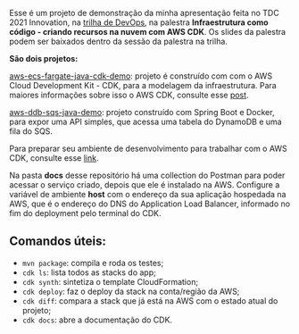 Esse é um projeto de demonstração da minha apresentação feita no TDC 2021 Innovation, na [trilha de DevOps](https://thedevconf.com/tdc/2021/innovation/trilha-devops), na palestra **Infraestrutura como código - criando recursos na nuvem com AWS CDK**. Os slides da palestra podem ser baixados dentro da sessão da palestra na trilha.

**São dois projetos:**

[aws-ecs-fargate-java-cdk-demo](https://github.com/siecola/aws-ecs-fargate-java-cdk-demo): projeto é construído com com o AWS Cloud Development Kit - CDK, para a modelagem da infraestrutura. Para maiores informações sobre isso o AWS CDK, consulte esse [post](https://siecola.com.br/blogs/aws_ecs_cdk.html).

[aws-ddb-sqs-java-demo](https://github.com/siecola/aws-ddb-sqs-java-demo): projeto construído com Spring Boot e Docker, para expor uma API simples, que acessa uma tabela do DynamoDB e uma fila do SQS.

Para preparar seu ambiente de desenvolvimento para trabalhar com o AWS CDK, consulte esse [link](https://docs.aws.amazon.com/cdk/latest/guide/work-with-cdk-java.html).

Na pasta **docs** desse repositório há uma collection do Postman para poder acessar o serviço criado, depois que ele é instalado na AWS. Configure a variável de ambiente **host** com o endereço da sua aplicação hospedada na AWS, que é o endereço do DNS do Application Load Balancer, informado no fim do deployment pelo terminal do CDK.



## Comandos úteis:

 * `mvn package`: compila e roda os testes;
 * `cdk ls`: lista todos as stacks do app;
 * `cdk synth`: sintetiza o template CloudFormation;
 * `cdk deploy`: faz o deploy da stack na conta/região da AWS;
 * `cdk diff`: compara a stack que já está na AWS com o estado atual do projeto;
 * `cdk docs`: abre a documentação do CDK.
